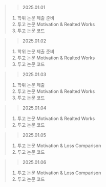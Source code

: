 > > 2025.01.01
> 1. 학위 논문 제출 준비
> 2. 투고 논문 Motivation & Realted Works
> 3. 투고 논문 코드

> > 2025.01.02
> 1. 학위 논문 제출 준비
> 2. 투고 논문 Motivation & Realted Works
> 3. 투고 논문 코드

> > 2025.01.03
> 1. 학위 논문 제출
> 2. 투고 논문 Motivation & Realted Works
> 3. 투고 논문 코드

> > 2025.01.04
> 1. 투고 논문 Motivation & Realted Works
> 2. 투고 논문 코드

> > 2025.01.05
> 1. 투고 논문 Motivation & Loss Comparison
> 2. 투고 논문 코드

> > 2025.01.06
> 1. 투고 논문 Motivation & Loss Comparison
> 2. 투고 논문 코드
